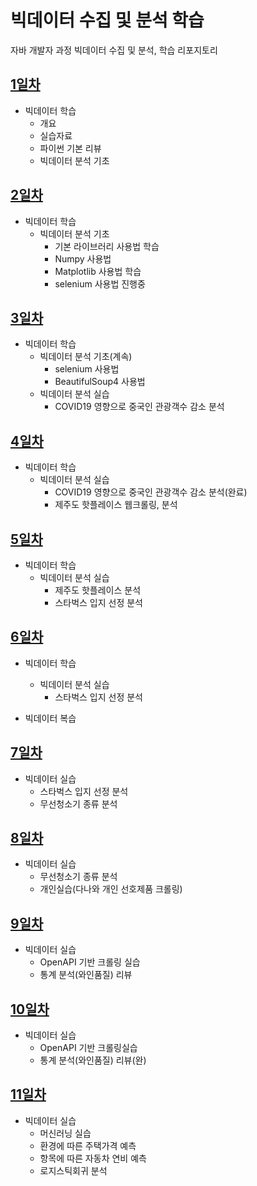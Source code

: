 # 빅데이터 수집 및 분석 학습
자바 개발자 과정 빅데이터 수집 및 분석, 학습 리포지토리

## [1일차](https://github.com/GangGnagGnag/bigdata-analysis-2024/blob/main/mdFolder/Day01.md)
- 빅데이터 학습
    - 개요 
    - 실습자료
    - 파이썬 기본 리뷰
    - 빅데이터 분석 기초

## [2일차](https://github.com/GangGnagGnag/bigdata-analysis-2024/blob/main/mdFolder/Day02.md)
- 빅데이터 학습
    - 빅데이터 분석 기초
        - 기본 라이브러리 사용법 학습
        - Numpy 사용법
        - Matplotlib 사용법 학습
        - selenium 사용법 진행중

## [3일차](https://github.com/GangGnagGnag/bigdata-analysis-2024/blob/main/mdFolder/Day03.md)
- 빅데이터 학습
    - 빅데이터 분석 기초(계속)
        - selenium 사용법
        - BeautifulSoup4 사용법
    - 빅데이터 분석 실습
        - COVID19 영향으로 중국인 관광객수 감소 분석 

## [4일차](https://github.com/GangGnagGnag/bigdata-analysis-2024/blob/main/mdFolder/Day04.md)
- 빅데이터 학습
    - 빅데이터 분석 실습
        - COVID19 영향으로 중국인 관광객수 감소 분석(완료)
        - 제주도 핫플레이스 웹크롤링, 분석


## [5일차](https://github.com/GangGnagGnag/bigdata-analysis-2024/blob/main/mdFolder/Day05.md)
- 빅데이터 학습
    - 빅데이터 분석 실습
        - 제주도 핫플레이스 분석
        - 스타벅스 입지 선정 분석

## [6일차](https://github.com/GangGnagGnag/bigdata-analysis-2024/blob/main/mdFolder/Day06.md)
- 빅데이터 학습
    - 빅데이터 분석 실습
        - 스타벅스 입지 선정 분석

- 빅데이터 복습

## [7일차](https://github.com/GangGnagGnag/bigdata-analysis-2024/blob/main/mdFolder/Day07.md)
- 빅데이터 실습
    - 스타벅스 입지 선정 분석
    - 무선청소기 종류 분석

## [8일차](https://github.com/GangGnagGnag/bigdata-analysis-2024/blob/main/mdFolder/Day08.md)
- 빅데이터 실습
    - 무선청소기 종류 분석
    - 개인실습(다나와 개인 선호제품 크롤링)

## [9일차](https://github.com/GangGnagGnag/bigdata-analysis-2024/blob/main/mdFolder/Day09.md)
- 빅데이터 실습
    - OpenAPI 기반 크롤링 실습
    - 통계 분석(와인품질) 리뷰
    
## [10일차](https://github.com/GangGnagGnag/bigdata-analysis-2024/blob/main/mdFolder/Day10.md)
- 빅데이터 실습
    - OpenAPI 기반 크롤링실습
    - 통계 분석(와인품질) 리뷰(완)

## [11일차](https://github.com/GangGnagGnag/bigdata-analysis-2024/blob/main/mdFolder/Day11.md)
- 빅데이터 실습
    - 머신러닝 실습
    - 환경에 따른 주택가격 예측
    - 항목에 따른 자동차 연비 예측
    - 로지스틱회귀 분석
